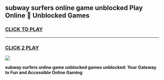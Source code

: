 
## subway surfers online game unblocked Play Online 👋 Unblocked Games
<h3>
<a href="https://premium.freeplayer.one?title=subway_surfers_online_game_unblocked&ref=19F">CLICK TO PLAY</a></h3>
<hr>

<h3>
<a href="https://premium.freeplayer.one?title=subway_surfers_online_game_unblocked&ref=19F">CLICK 2 PLAY</a>
  
</h3>

<a href="https://premium.freeplayer.one?title=subway_surfers_online_game_unblocked&ref=19F"><img src="https://clearcache.store/games.png"></a>


**subway surfers online game unblocked games unblocked: Your Gateway to Fun and Accessible Online Gaming**
